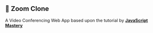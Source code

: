 ## 🚨 Zoom Clone

A Video Conferencing Web App based upon the tutorial by <a href="https://www.youtube.com/@javascriptmastery/videos" target="_blank"><b>JavaScript Mastery</b></a>
